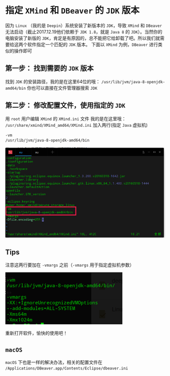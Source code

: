 # 指定 `XMind` 和 `DBeaver` 的 `JDK` 版本

因为 `Linux` （我的是 `Deepin`）系统安装了新版本的 `JDK`，导致 `XMind` 和 `DBeaver` 无法启动（截止2017.12.19他们依赖于 `JDK 1.8`，就是 `Java 8` 的 `JDK`）。当然你的电脑安装了新版的 `JDK`，肯定是有原因的，总不能把它给卸载了吧。所以我们就需要给这两个软件指定一个匹配的 `JDK` 版本。
下面以 `XMind` 为例，`DBeaver` 进行类似的操作即可

## 第一步： 找到需要的 `JDK` 版本

找到 `JDK` 的安装路径，我的是在这里64位的哦： `/usr/lib/jvm/java-8-openjdk-amd64/bin`
你也可以直接在文件管理器搜索 `JDK`

## 第二步： 修改配置文件，使用指定的 `JDK`

用 `root` 用户编辑 `XMind` 的 `XMind.ini` 文件
我的是在这里哦： `/usr/share/xmind/XMind_amd64/XMind.ini`
加入两行(指定 `Java` 虚拟机)

``` bash
-vm
/usr/lib/jvm/java-8-openjdk-amd64/bin
```

![深度截图_选择区域_20171219192153.png](./img/xmind-ini-file.png)

## Tips

注意这两行要加在 `-vmargs` 之前（`-vmargs` 用于指定虚拟机参数）

![image.png](./img/xmind-ini-file2.png )

重新打开软件，愉快的使用吧！

## `macOS`

`macOS` 下也是一样的解决办法，相关的配置文件在
`/Applications/DBeaver.app/Contents/Eclipse/dbeaver.ini`
